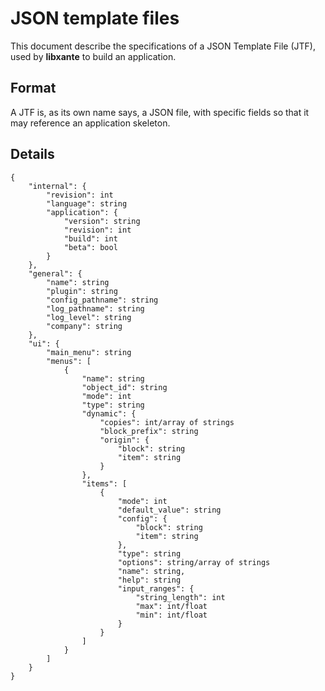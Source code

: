 # JSON template files

This document describe the specifications of a JSON Template File (JTF),
used by **libxante** to build an application.

## Format

A JTF is, as its own name says, a JSON file, with specific fields so that
it may reference an application skeleton.

## Details

```
{
    "internal": {
        "revision": int
        "language": string
        "application": {
            "version": string
            "revision": int
            "build": int
            "beta": bool
        }
    },
    "general": {
        "name": string
        "plugin": string
        "config_pathname": string
        "log_pathname": string
        "log_level": string
        "company": string
    },
    "ui": {
        "main_menu": string
        "menus": [
            {
                "name": string
                "object_id": string
                "mode": int
                "type": string
                "dynamic": {
                    "copies": int/array of strings
                    "block_prefix": string
                    "origin": {
                        "block": string
                        "item": string
                    }
                },
                "items": [
                    {
                        "mode": int
                        "default_value": string
                        "config": {
                            "block": string
                            "item": string
                        },
                        "type": string
                        "options": string/array of strings
                        "name": string,
                        "help": string
                        "input_ranges": {
                            "string_length": int
                            "max": int/float
                            "min": int/float
                        }
                    }
                ]
            }
        ]
    }
}
```
